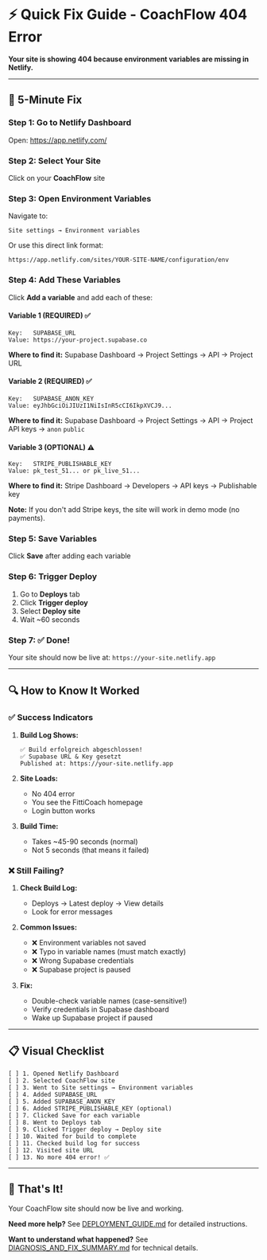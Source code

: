 # ⚡ Quick Fix Guide - CoachFlow 404 Error

**Your site is showing 404 because environment variables are missing in Netlify.**

---

## 🎯 5-Minute Fix

### Step 1: Go to Netlify Dashboard
Open: https://app.netlify.com/

### Step 2: Select Your Site
Click on your **CoachFlow** site

### Step 3: Open Environment Variables
Navigate to:
```
Site settings → Environment variables
```

Or use this direct link format:
```
https://app.netlify.com/sites/YOUR-SITE-NAME/configuration/env
```

### Step 4: Add These Variables

Click **Add a variable** and add each of these:

#### Variable 1 (REQUIRED) ✅
```
Key:   SUPABASE_URL
Value: https://your-project.supabase.co
```
**Where to find it:** Supabase Dashboard → Project Settings → API → Project URL

#### Variable 2 (REQUIRED) ✅
```
Key:   SUPABASE_ANON_KEY
Value: eyJhbGciOiJIUzI1NiIsInR5cCI6IkpXVCJ9...
```
**Where to find it:** Supabase Dashboard → Project Settings → API → Project API keys → `anon` `public`

#### Variable 3 (OPTIONAL) ⚠️
```
Key:   STRIPE_PUBLISHABLE_KEY
Value: pk_test_51... or pk_live_51...
```
**Where to find it:** Stripe Dashboard → Developers → API keys → Publishable key

**Note:** If you don't add Stripe keys, the site will work in demo mode (no payments).

### Step 5: Save Variables
Click **Save** after adding each variable

### Step 6: Trigger Deploy
1. Go to **Deploys** tab
2. Click **Trigger deploy**
3. Select **Deploy site**
4. Wait ~60 seconds

### Step 7: ✅ Done!
Your site should now be live at: `https://your-site.netlify.app`

---

## 🔍 How to Know It Worked

### ✅ Success Indicators

1. **Build Log Shows:**
   ```
   ✅ Build erfolgreich abgeschlossen!
   ✅ Supabase URL & Key gesetzt
   Published at: https://your-site.netlify.app
   ```

2. **Site Loads:**
   - No 404 error
   - You see the FittiCoach homepage
   - Login button works

3. **Build Time:**
   - Takes ~45-90 seconds (normal)
   - Not 5 seconds (that means it failed)

### ❌ Still Failing?

1. **Check Build Log:**
   - Deploys → Latest deploy → View details
   - Look for error messages

2. **Common Issues:**
   - ❌ Environment variables not saved
   - ❌ Typo in variable names (must match exactly)
   - ❌ Wrong Supabase credentials
   - ❌ Supabase project is paused

3. **Fix:**
   - Double-check variable names (case-sensitive!)
   - Verify credentials in Supabase dashboard
   - Wake up Supabase project if paused

---

## 📋 Visual Checklist

```
[ ] 1. Opened Netlify Dashboard
[ ] 2. Selected CoachFlow site
[ ] 3. Went to Site settings → Environment variables
[ ] 4. Added SUPABASE_URL
[ ] 5. Added SUPABASE_ANON_KEY
[ ] 6. Added STRIPE_PUBLISHABLE_KEY (optional)
[ ] 7. Clicked Save for each variable
[ ] 8. Went to Deploys tab
[ ] 9. Clicked Trigger deploy → Deploy site
[ ] 10. Waited for build to complete
[ ] 11. Checked build log for success
[ ] 12. Visited site URL
[ ] 13. No more 404 error! ✅
```

---

## 🎉 That's It!

Your CoachFlow site should now be live and working.

**Need more help?** See [DEPLOYMENT_GUIDE.md](./DEPLOYMENT_GUIDE.md) for detailed instructions.

**Want to understand what happened?** See [DIAGNOSIS_AND_FIX_SUMMARY.md](./DIAGNOSIS_AND_FIX_SUMMARY.md) for technical details.
